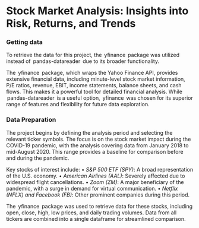 # Stock Market Analysis: Insights into Risk, Returns, and Trends

### Getting data 

To retrieve the data for this project, the ⁠ yfinance ⁠ package was utilized instead of ⁠ pandas-datareader ⁠ due to its broader functionality. 

The ⁠ yfinance ⁠ package, which wraps the Yahoo Finance API, provides extensive financial data, including minute-level stock market information, P/E ratios, revenue, EBIT, income statements, balance sheets, and cash flows. This makes it a powerful tool for detailed financial analysis. While ⁠ pandas-datareader ⁠ is a useful option, ⁠ yfinance ⁠ was chosen for its superior range of features and flexibility for future data exploration.

### Data Preparation

The project begins by defining the analysis period and selecting the relevant ticker symbols. The focus is on the stock market impact during the COVID-19 pandemic, with the analysis covering data from January 2018 to mid-August 2020. This range provides a baseline for comparison before and during the pandemic.

Key stocks of interest include:
•⁠  ⁠*S&P 500 ETF (SPY)*: A broad representation of the U.S. economy.
•⁠  ⁠*American Airlines (AAL)*: Severely affected due to widespread flight cancellations.
•⁠  ⁠*Zoom (ZM)*: A major beneficiary of the pandemic, with a surge in demand for virtual communication.
•⁠  ⁠*Netflix (NFLX) and Facebook (FB)*: Other prominent companies during this period.

The ⁠ yfinance ⁠ package was used to retrieve data for these stocks, including open, close, high, low prices, and daily trading volumes. Data from all tickers are combined into a single dataframe for streamlined comparison.
